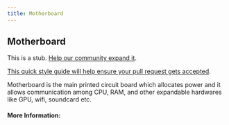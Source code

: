 ```yaml
---
title: Motherboard
---
```

## Motherboard

This is a stub. <a href='https://github.com/freecodecamp/guides/tree/master/src/pages/computer-hardware/motherboard/index.md' target='_blank' rel='nofollow'>Help our community expand it</a>.

<a href='https://github.com/freecodecamp/guides/blob/master/README.md' target='_blank' rel='nofollow'>This quick style guide will help ensure your pull request gets accepted</a>.

<!-- The article goes here, in GitHub-flavored Markdown. Feel free to add YouTube videos, images, and CodePen/JSBin embeds  -->

Motherboard is the main printed circuit board which allocates power and it allows communication among CPU, RAM, and other expandable hardwares like GPU, wifi, soundcard etc.


#### More Information:
<!-- Please add any articles you think might be helpful to read before writing the article -->



